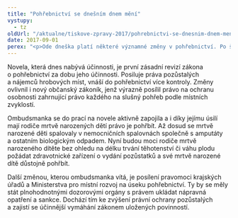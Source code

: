 ```yaml
---
title: "Pohřebnictví se dnešním dnem mění"
vystupy:
  - tz
oldUrl: "/aktualne/tiskove-zpravy-2017/pohrebnictvi-se-dnesnim-dnem-meni"
date: 2017-09-01
perex: "<p>Ode dneška platí některé významné změny v pohřebnictví. Po šestnácti letech se zásadněji mění zákon o pohřebnictví, aby lépe odpovídal změnám, jimiž společnost prošla.</p>"
---
```


<!-- imported from the old website -->

<p>Novela, která dnes nabývá účinnosti, je první zásadní revizí zákona o pohřebnictví za dobu jeho účinnosti. Posiluje práva pozůstalých a nájemců hrobových míst, vnáší do pohřebnictví více kontroly. Změny ovlivnil i nový občanský zákoník, jenž výrazně posílil právo na ochranu osobnosti zahrnující právo každého na slušný pohřeb podle místních zvyklostí.</p> <p>Ombudsmanka se do prací na novele aktivně zapojila a i díky jejímu úsilí mají rodiče mrtvě narozených dětí právo je pohřbít. Až dosud se mrtvě narozené děti spalovaly v nemocničních spalovnách společně s amputáty a ostatním biologickým odpadem. Nyní budou moci rodiče mrtvě narozeného dítěte bez ohledu na délku trvání těhotenství či váhu plodu požádat zdravotnické zařízení o vydání pozůstatků a své mrtvě narozené dítě důstojně pohřbít.</p><p> Další změnou, kterou ombudsmanka vítá, je posílení pravomoci krajských úřadů a Ministerstva pro místní rozvoj na úseku pohřebnictví. Ty by se měly stát plnohodnotnými dozorovými orgány s právem ukládat nápravná opatření a sankce. Dochází tím ke zvýšení právní ochrany pozůstalých a zajistí se účinnější vymáhání zákonem uložených povinností.</p>
